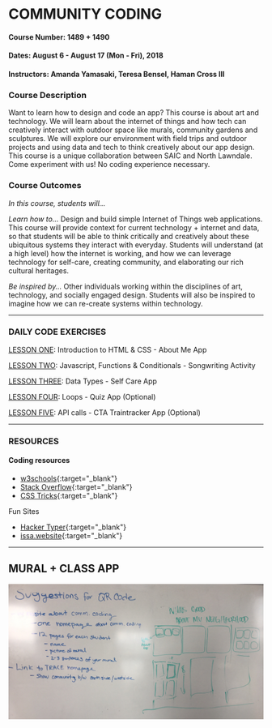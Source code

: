 # COMMUNITY CODING

#### Course Number: 1489 + 1490
#### Dates: August 6 - August 17 (Mon - Fri), 2018
#### Instructors: Amanda Yamasaki, Teresa Bensel, Haman Cross III

### Course Description
Want to learn how to design and code an app? This course is about art and technology. We will learn about the internet of things and how tech can creatively interact with outdoor space like murals, community gardens and sculptures. We will explore our environment with field trips and outdoor projects and using data and tech to think creatively about our app design. This course is a unique collaboration between SAIC and North Lawndale. Come experiment with us! 
No coding experience necessary.   


### Course Outcomes
*In this course, students will...*

*Learn how to…* Design and build simple Internet of Things web applications. This course will provide context for current technology + internet and data, so that students will be able to think critically and creatively about these ubiquitous systems they interact with everyday.  Students will understand (at a high level) how the internet is working, and how we can leverage technology for self-care, creating community, and elaborating our rich cultural heritages. 

*Be inspired by…* Other individuals working within the disciplines of art, technology, and socially engaged design.  Students will also be inspired to imagine how we can re-create systems within technology.  


***

### DAILY CODE EXERCISES
 
[LESSON ONE](./1_lesson): Introduction to HTML & CSS - About Me App

[LESSON TWO](./2_lesson): Javascript, Functions & Conditionals - Songwriting Activity

[LESSON THREE](./3_lesson): Data Types - Self Care App

[LESSON FOUR](./4_lesson): Loops - Quiz App (Optional)

[LESSON FIVE](./5_lesson): API calls - CTA Traintracker App (Optional)


***

### RESOURCES

#### Coding resources

- [w3schools](https://www.w3schools.com/){:target="_blank"}
- [Stack Overflow](https://stackoverflow.com/){:target="_blank"}
- [CSS Tricks](https://css-tricks.com/){:target="_blank"}

Fun Sites
- [Hacker Typer](http://hackertyper.com/){:target="_blank"}
- [issa.website](https://issa.website/){:target="_blank"}

***

## MURAL + CLASS APP

![app planning image](./assets/IMG_0020.jpg)
